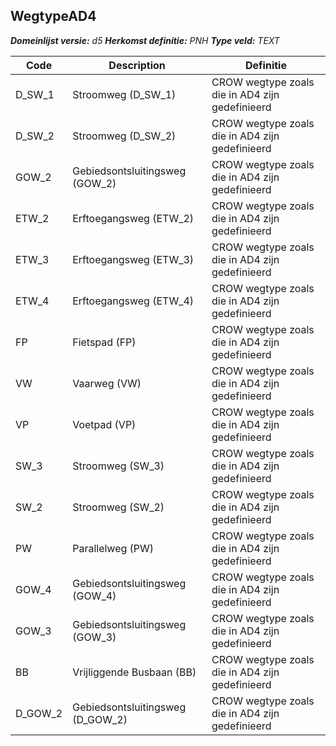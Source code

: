 ﻿## WegtypeAD4

*__Domeinlijst versie:__ d5*
*__Herkomst definitie:__ PNH*
*__Type veld:__ TEXT*

|__Code__ |__Description__ |__Definitie__	|
|	---	|	---	|   ---	| 
| D_SW_1 | Stroomweg (D_SW_1) | CROW wegtype zoals die in AD4 zijn gedefinieerd |
| D_SW_2 | Stroomweg (D_SW_2) | CROW wegtype zoals die in AD4 zijn gedefinieerd |
| GOW_2 | Gebiedsontsluitingsweg (GOW_2) | CROW wegtype zoals die in AD4 zijn gedefinieerd |
| ETW_2 | Erftoegangsweg (ETW_2) | CROW wegtype zoals die in AD4 zijn gedefinieerd |
| ETW_3 | Erftoegangsweg (ETW_3) | CROW wegtype zoals die in AD4 zijn gedefinieerd |
| ETW_4 | Erftoegangsweg (ETW_4) | CROW wegtype zoals die in AD4 zijn gedefinieerd |
| FP | Fietspad (FP) | CROW wegtype zoals die in AD4 zijn gedefinieerd |
| VW | Vaarweg (VW) | CROW wegtype zoals die in AD4 zijn gedefinieerd |
| VP | Voetpad (VP) | CROW wegtype zoals die in AD4 zijn gedefinieerd |
| SW_3 | Stroomweg (SW_3) | CROW wegtype zoals die in AD4 zijn gedefinieerd |
| SW_2 | Stroomweg (SW_2) | CROW wegtype zoals die in AD4 zijn gedefinieerd |
| PW | Parallelweg (PW) | CROW wegtype zoals die in AD4 zijn gedefinieerd |
| GOW_4 | Gebiedsontsluitingsweg (GOW_4) | CROW wegtype zoals die in AD4 zijn gedefinieerd |
| GOW_3 | Gebiedsontsluitingsweg (GOW_3) | CROW wegtype zoals die in AD4 zijn gedefinieerd |
| BB | Vrijliggende Busbaan (BB) | CROW wegtype zoals die in AD4 zijn gedefinieerd |
| D_GOW_2 | Gebiedsontsluitingsweg (D_GOW_2) | CROW wegtype zoals die in AD4 zijn gedefinieerd |
